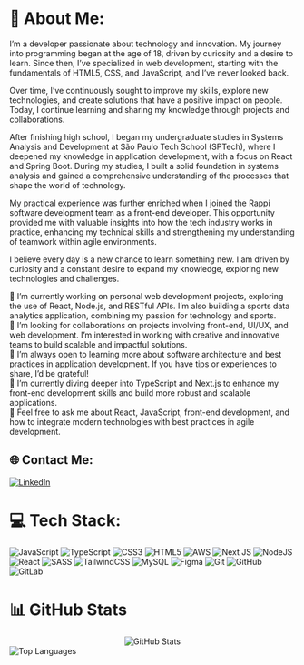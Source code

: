 # 💫 About Me:
I’m a developer passionate about technology and innovation. My journey into programming began at the age of 18, driven by curiosity and a desire to learn. Since then, I’ve specialized in web development, starting with the fundamentals of HTML5, CSS, and JavaScript, and I’ve never looked back.

Over time, I’ve continuously sought to improve my skills, explore new technologies, and create solutions that have a positive impact on people. Today, I continue learning and sharing my knowledge through projects and collaborations.

After finishing high school, I began my undergraduate studies in Systems Analysis and Development at São Paulo Tech School (SPTech), where I deepened my knowledge in application development, with a focus on React and Spring Boot. During my studies, I built a solid foundation in systems analysis and gained a comprehensive understanding of the processes that shape the world of technology.

My practical experience was further enriched when I joined the Rappi software development team as a front-end developer. This opportunity provided me with valuable insights into how the tech industry works in practice, enhancing my technical skills and strengthening my understanding of teamwork within agile environments.

I believe every day is a new chance to learn something new. I am driven by curiosity and a constant desire to expand my knowledge, exploring new technologies and challenges.

🔭 I’m currently working on personal web development projects, exploring the use of React, Node.js, and RESTful APIs. I’m also building a sports data analytics application, combining my passion for technology and sports.<br>👯 I’m looking for collaborations on projects involving front-end, UI/UX, and web development. I’m interested in working with creative and innovative teams to build scalable and impactful solutions.<br>🤝 I’m always open to learning more about software architecture and best practices in application development. If you have tips or experiences to share, I’d be grateful!<br>🌱 I’m currently diving deeper into TypeScript and Next.js to enhance my front-end development skills and build more robust and scalable applications.<br>💬 Feel free to ask me about React, JavaScript, front-end development, and how to integrate modern technologies with best practices in agile development.


## 🌐 Contact Me:
[![LinkedIn](https://img.shields.io/badge/LinkedIn-%230077B5.svg?logo=linkedin&logoColor=white)](https://linkedin.com/in/henrique-crispino) 

# 💻 Tech Stack:
![JavaScript](https://img.shields.io/badge/javascript-%23323330.svg?style=for-the-badge&logo=javascript&logoColor=%23F7DF1E) ![TypeScript](https://img.shields.io/badge/typescript-%23007ACC.svg?style=for-the-badge&logo=typescript&logoColor=white) ![CSS3](https://img.shields.io/badge/css3-%231572B6.svg?style=for-the-badge&logo=css3&logoColor=white) ![HTML5](https://img.shields.io/badge/html5-%23E34F26.svg?style=for-the-badge&logo=html5&logoColor=white) ![AWS](https://img.shields.io/badge/AWS-%23FF9900.svg?style=for-the-badge&logo=amazon-aws&logoColor=white) ![Next JS](https://img.shields.io/badge/Next-black?style=for-the-badge&logo=next.js&logoColor=white) ![NodeJS](https://img.shields.io/badge/node.js-6DA55F?style=for-the-badge&logo=node.js&logoColor=white) ![React](https://img.shields.io/badge/react-%2320232a.svg?style=for-the-badge&logo=react&logoColor=%2361DAFB) ![SASS](https://img.shields.io/badge/SASS-hotpink.svg?style=for-the-badge&logo=SASS&logoColor=white) ![TailwindCSS](https://img.shields.io/badge/tailwindcss-%2338B2AC.svg?style=for-the-badge&logo=tailwind-css&logoColor=white) ![MySQL](https://img.shields.io/badge/mysql-4479A1.svg?style=for-the-badge&logo=mysql&logoColor=white) ![Figma](https://img.shields.io/badge/figma-%23F24E1E.svg?style=for-the-badge&logo=figma&logoColor=white) ![Git](https://img.shields.io/badge/git-%23F05033.svg?style=for-the-badge&logo=git&logoColor=white) ![GitHub](https://img.shields.io/badge/github-%23121011.svg?style=for-the-badge&logo=github&logoColor=white) ![GitLab](https://img.shields.io/badge/gitlab-%23181717.svg?style=for-the-badge&logo=gitlab&logoColor=white)

# 📊 GitHub Stats

<div style="display: flex; justify-content: space-around;">
  <img src="https://github-readme-stats.vercel.app/api?username=Henrique-Crispino&theme=great-gatsby&hide_border=false&include_all_commits=false&count_private=false" alt="GitHub Stats" />
</div>

<img src="https://github-readme-stats.vercel.app/api/top-langs/?username=Henrique-Crispino&theme=great-gatsby&hide_border=false&include_all_commits=false&count_private=false&layout=compact" alt="Top Languages" />



<!-- Proudly created with GPRM ( https://gprm.itsvg.in ) -->
